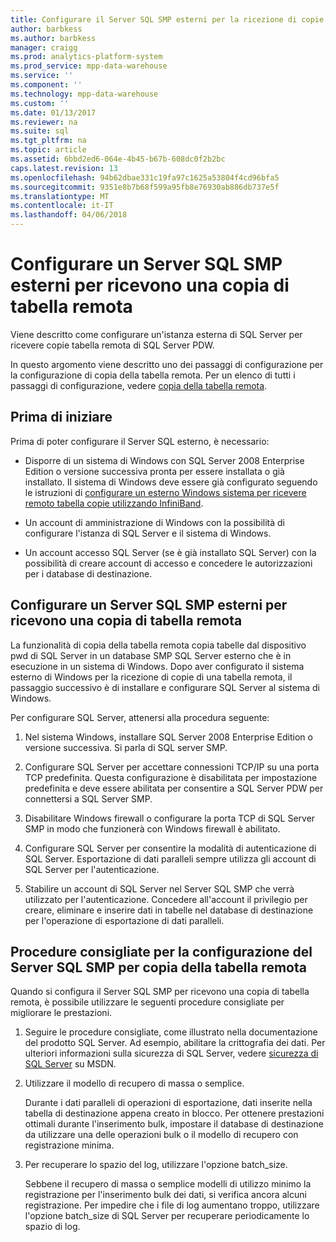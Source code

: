 ```yaml
---
title: Configurare il Server SQL SMP esterni per la ricezione di copie della tabella remota (PDW)
author: barbkess
ms.author: barbkess
manager: craigg
ms.prod: analytics-platform-system
ms.prod_service: mpp-data-warehouse
ms.service: ''
ms.component: ''
ms.technology: mpp-data-warehouse
ms.custom: ''
ms.date: 01/13/2017
ms.reviewer: na
ms.suite: sql
ms.tgt_pltfrm: na
ms.topic: article
ms.assetid: 6bbd2ed6-064e-4b45-b67b-608dc0f2b2bc
caps.latest.revision: 13
ms.openlocfilehash: 94b62dbae331c19fa97c1625a53804f4cd96bfa5
ms.sourcegitcommit: 9351e8b7b68f599a95fb8e76930ab886db737e5f
ms.translationtype: MT
ms.contentlocale: it-IT
ms.lasthandoff: 04/06/2018
---
```

# <a name="configure-an-external-smp-sql-server-to-receive-remote-table-copies"></a>Configurare un Server SQL SMP esterni per ricevono una copia di tabella remota
Viene descritto come configurare un'istanza esterna di SQL Server per ricevere copie tabella remota di SQL Server PDW.  
  
In questo argomento viene descritto uno dei passaggi di configurazione per la configurazione di copia della tabella remota. Per un elenco di tutti i passaggi di configurazione, vedere [copia della tabella remota](remote-table-copy.md).  
  
## <a name="before-you-begin"></a>Prima di iniziare  
Prima di poter configurare il Server SQL esterno, è necessario:  
  
-   Disporre di un sistema di Windows con SQL Server 2008 Enterprise Edition o versione successiva pronta per essere installata o già installato. Il sistema di Windows deve essere già configurato seguendo le istruzioni di [configurare un esterno Windows sistema per ricevere remoto tabella copie utilizzando InfiniBand](configure-an-external-windows-system-to-receive-remote-table-copies-using-infiniband.md).  
  
-   Un account di amministrazione di Windows con la possibilità di configurare l'istanza di SQL Server e il sistema di Windows.  
  
-   Un account accesso SQL Server (se è già installato SQL Server) con la possibilità di creare account di accesso e concedere le autorizzazioni per i database di destinazione.  
  
## <a name="HowToSQLServer"></a>Configurare un Server SQL SMP esterni per ricevono una copia di tabella remota  
La funzionalità di copia della tabella remota copia tabelle dal dispositivo pwd di SQL Server in un database SMP SQL Server esterno che è in esecuzione in un sistema di Windows. Dopo aver configurato il sistema esterno di Windows per la ricezione di copie di una tabella remota, il passaggio successivo è di installare e configurare SQL Server al sistema di Windows.  
  
Per configurare SQL Server, attenersi alla procedura seguente:  
  
1.  Nel sistema Windows, installare SQL Server 2008 Enterprise Edition o versione successiva. Si parla di SQL server SMP.  
  
2.  Configurare SQL Server per accettare connessioni TCP/IP su una porta TCP predefinita. Questa configurazione è disabilitata per impostazione predefinita e deve essere abilitata per consentire a SQL Server PDW per connettersi a SQL Server SMP.  
  
3.  Disabilitare Windows firewall o configurare la porta TCP di SQL Server SMP in modo che funzionerà con Windows firewall è abilitato.  
  
4.  Configurare SQL Server per consentire la modalità di autenticazione di SQL Server. Esportazione di dati paralleli sempre utilizza gli account di SQL Server per l'autenticazione.  
  
5.  Stabilire un account di SQL Server nel Server SQL SMP che verrà utilizzato per l'autenticazione. Concedere all'account il privilegio per creare, eliminare e inserire dati in tabelle nel database di destinazione per l'operazione di esportazione di dati paralleli.  
  
## <a name="BPSQLConfig"></a>Procedure consigliate per la configurazione del Server SQL SMP per copia della tabella remota  
Quando si configura il Server SQL SMP per ricevono una copia di tabella remota, è possibile utilizzare le seguenti procedure consigliate per migliorare le prestazioni.  
  
1.  Seguire le procedure consigliate, come illustrato nella documentazione del prodotto SQL Server. Ad esempio, abilitare la crittografia dei dati. Per ulteriori informazioni sulla sicurezza di SQL Server, vedere [sicurezza di SQL Server](../relational-databases/security/securing-sql-server.md) su MSDN.  
  
2.  Utilizzare il modello di recupero di massa o semplice.  
  
    Durante i dati paralleli di operazioni di esportazione, dati inserite nella tabella di destinazione appena creato in blocco. Per ottenere prestazioni ottimali durante l'inserimento bulk, impostare il database di destinazione da utilizzare una delle operazioni bulk o il modello di recupero con registrazione minima.  
  
3.  Per recuperare lo spazio del log, utilizzare l'opzione batch_size.  
  
    Sebbene il recupero di massa o semplice modelli di utilizzo minimo la registrazione per l'inserimento bulk dei dati, si verifica ancora alcuni registrazione. Per impedire che i file di log aumentano troppo, utilizzare l'opzione batch_size di SQL Server per recuperare periodicamente lo spazio di log.  
  
<!-- MISSING LINKS 
## See Also  
[Common Metadata Query Examples &#40;SQL Server PDW&#41;](../sqlpdw/common-metadata-query-examples-sql-server-pdw.md)  
-->
  
